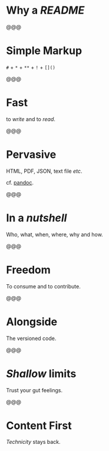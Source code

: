 # Why a *README*

@@@

# Simple Markup

`#` + `*` + `**` + `!` + `[]()`

@@@

# Fast

to *write* and to *read*.

@@@

# Pervasive

HTML, PDF, JSON, text file *etc*.

cf. [pandoc](http://johnmacfarlane.net/pandoc/).

@@@

# In a *nutshell*

Who, what, when, where, why and how.

@@@

<!-- .slide: data-background="../../2012/paris-web/images/editor-iawriter.png" -->

# Freedom

To consume and to contribute.

@@@

# Alongside

The versioned code.

@@@

<!-- .slide: data-background="../chtijs/images/readme-simple.png" -->

# *Shallow* limits

Trust your gut feelings.

@@@

# Content First

*Technicity* stays back.
